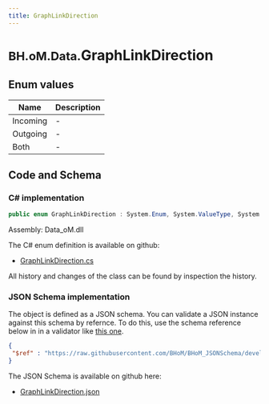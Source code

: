 ```yaml
---
title: GraphLinkDirection
---
```


# <small>BH.oM.Data.</small>**GraphLinkDirection**



## Enum values

| Name            | Description                                                    |
|-----------------|----------------------------------------------------------------|
| Incoming |  -  |
| Outgoing |  -  |
| Both |  -  |


## Code and Schema

### C# implementation

``` C# title="C#"
public enum GraphLinkDirection : System.Enum, System.ValueType, System.IComparable, System.ISpanFormattable, System.IFormattable, System.IConvertible
```

Assembly: Data_oM.dll

The C# enum definition is available on github:

- [GraphLinkDirection.cs](https://github.com/BHoM/BHoM/blob/develop/Data_oM/Enums\GraphLinkDirection.cs)

All history and changes of the class can be found by inspection the history.
### JSON Schema implementation

The object is defined as a JSON schema. You can validate a JSON instance against this schema by refernce. To do this, use the schema reference below in in a validator like [this one](https://www.jsonschemavalidator.net/).

``` json title="JSON Schema"
{
 "$ref" : "https://raw.githubusercontent.com/BHoM/BHoM_JSONSchema/develop/Data_oM/GraphLinkDirection.json"
}
```

The JSON Schema is available on github here:

- [GraphLinkDirection.json](https://github.com/BHoM/BHoM_JSONSchema/blob/develop/Data_oM/GraphLinkDirection.json)
